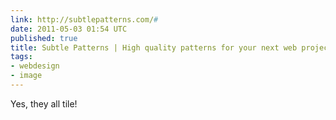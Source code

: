 ```yaml
---
link: http://subtlepatterns.com/#
date: 2011-05-03 01:54 UTC
published: true
title: Subtle Patterns | High quality patterns for your next web project
tags:
- webdesign
- image
---
```


Yes, they all tile!

